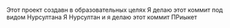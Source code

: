 Этот проект создавн в образовательных целях
Я делаю этот коммит под видом Нурсултана
Я Нурсултан и я делаю этот коммит
ПРиыкет
